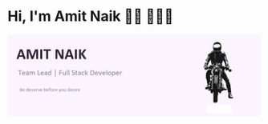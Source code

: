 # Hi, I'm Amit Naik 👋🏾 👩🏾‍💻



<img src="https://raw.githubusercontent.com/Amitpnk/amitpnk/master/bg-header.png" alt="banner that says aboutn Amit Naik">
